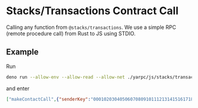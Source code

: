 # Stacks/Transactions Contract Call

Calling any function from `@stacks/transactions`. We use a simple
RPC (remote procedure call) from Rust to JS using STDIO.

## Example

Run
```sh
deno run --allow-env --allow-read --allow-net ./yarpc/js/stacks/transactions.ts
```

and enter

```json
["makeContactCall",{"senderKey":"0001020304050607080910111213141516171819202122232425262728293031","contractAddress":"SPBMRFRPPGCDE3F384WCJPK8PQJGZ8K9QKK7F59X","contractName":"","functionName":"mint","functionArgs":[],"anchorMode":3,"fee":0}]
```
